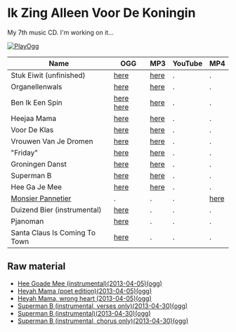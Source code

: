 # Ik Zing Alleen Voor De Koningin

My 7th music CD. I'm working on it...

[![PlayOgg](http://static.fsf.org/playogg/Play_ogg_80x15.png "I support PlayOgg!")](http://playogg.org)

Name|OGG|MP3|YouTube|MP4
---|---|---|---|---
Stuk Eiwit (unfinished)|[here](CD07_StukEiwit20070930.ogg)|[here](CD07_StukEiwit20070930.mp3)| . | .
Organellenwals | [here](CD07_Organellenwals.ogg)| [here](CD07_Organellenwals.mp3)| . | . 
Ben Ik Een Spin | [here](CD07_BenIkEenSpin20070610.ogg) [here](CD07_BenIkEenSpin20180227.ogg) | [here](CD07_BenIkEenSpin20070610.mp3)| . | . 
Heejaa Mama | [here](CD07_HeejaaMama20101211.ogg) | [here](CD07_HeejaaMama20101211.mp3)| . | .
Voor De Klas | [here](CD07_VoorDeKlas20101211.ogg) | [here](CD07_VoorDeKlas20101211.mp3)| . | . 
Vrouwen Van Je Dromen | [here](CD07_VrouwenVanJeDromen20110424.ogg) | [here](CD07_VrouwenVanJeDromen20110424.mp3)| . | . 
"Friday" | [here](CD07_Friday20110812.ogg) | [here](CD07_Friday20110812.mp3)| . | .
Groningen Danst | [here](CD07_GroningenDanst20120805.ogg) | [here](CD07_GroningenDanst20120805.mp3)| . | .
Superman B | [here](CD07_SupermanB20130621.ogg) | [here](CD07_SupermanB20130621.mp3)| . | . 
Hee Ga Je Mee | [here](CD07_HeeGaJeMee20130622.ogg) | [here](CD07_HeeGaJeMee20130622.mp3)| . | .
[Monsier Pannetier](https://github.com/richelbilderbeek/music/blob/master/MonsierPannetier.md) | . | . | . | [here](monsieur_pannetier.mp4)
Duizend Bier (instrumental) | [here](CD07_DuizendBier20110205.mp3) | . | . | .
Pjanoman | [here](CD07_Pjanoman.ogg) | . | . | . 
Santa Claus Is Coming To Town | [here](CD07_SantaClausIsComingToTown20180227.ogg) | . | . | . 

## Raw material

 * [Hee Goade Mee (instrumental)(2013-04-05)(ogg)](CD07_HeeGoadeMee20130405.ogg)
 * [Heyah Mama (poet edition)(2013-04-05)(ogg)](CD07_HeyahMama20130405.ogg)
 * [Heyah Mama, wrong heart (2013-04-05)(ogg)](CD07_HeyahMama20130405VerkeerdeHart.ogg)
 * [Superman B (instrumental, verses only)(2013-04-30)(ogg)](CD07_SupermanB20130430_1.ogg)
 * [Superman B (instrumental)(2013-04-30)(ogg)](CD07_SupermanB20130430_2.ogg)
 * [Superman B (instrumental, chorus only)(2013-04-30)(ogg)](CD07_SupermanB20130430_3.ogg)
